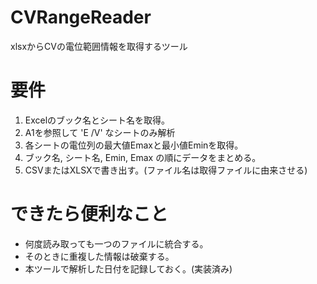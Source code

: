 # CVRangeReader

 xlsxからCVの電位範囲情報を取得するツール

# 要件

1.  Excelのブック名とシート名を取得。
1. A1を参照して 'E /V' なシートのみ解析
2.  各シートの電位列の最大値Emaxと最小値Eminを取得。
3.  ブック名, シート名, Emin, Emax の順にデータをまとめる。
4.  CSVまたはXLSXで書き出す。(ファイル名は取得ファイルに由来させる)

# できたら便利なこと

-   何度読み取っても一つのファイルに統合する。
-   そのときに重複した情報は破棄する。
-   本ツールで解析した日付を記録しておく。(実装済み)
